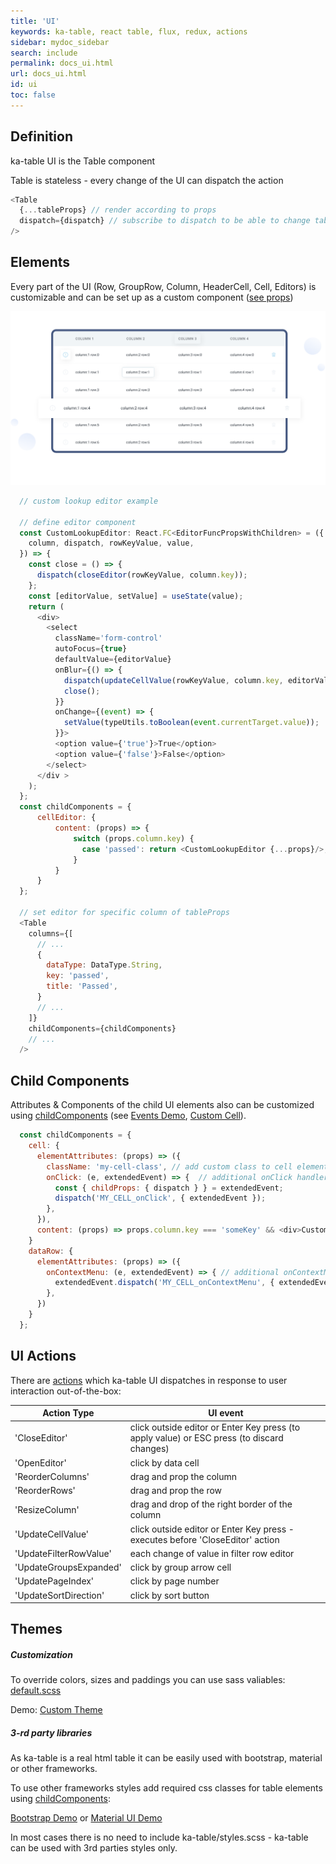 ```yaml
---
title: 'UI'
keywords: ka-table, react table, flux, redux, actions
sidebar: mydoc_sidebar
search: include
permalink: docs_ui.html
url: docs_ui.html
id: ui
toc: false
---
```


## Definition

ka-table UI is the Table component

Table is stateless - every change of the UI can dispatch the action

```js
<Table
  {...tableProps} // render according to props
  dispatch={dispatch} // subscribe to dispatch to be able to change tableProps
/>
```

## Elements

Every part of the UI (Row, GroupRow, Column, HeaderCell, Cell, Editors) is customizable and can be set up as a custom component ([see props](./docs_props.html))

![Pattern](./images/customisation.svg)

```js
  // custom lookup editor example

  // define editor component
  const CustomLookupEditor: React.FC<EditorFuncPropsWithChildren> = ({
    column, dispatch, rowKeyValue, value,
  }) => {
    const close = () => {
      dispatch(closeEditor(rowKeyValue, column.key));
    };
    const [editorValue, setValue] = useState(value);
    return (
      <div>
        <select
          className='form-control'
          autoFocus={true}
          defaultValue={editorValue}
          onBlur={() => {
            dispatch(updateCellValue(rowKeyValue, column.key, editorValue));
            close();
          }}
          onChange={(event) => {
            setValue(typeUtils.toBoolean(event.currentTarget.value));
          }}>
          <option value={'true'}>True</option>
          <option value={'false'}>False</option>
        </select>
      </div >
    );
  };
  const childComponents = {
      cellEditor: {
          content: (props) => {
              switch (props.column.key) {
                case 'passed': return <CustomLookupEditor {...props}/>;
              }
          }
      }
  };

  // set editor for specific column of tableProps
  <Table
    columns={[
      // ...
      {
        dataType: DataType.String,
        key: 'passed',
        title: 'Passed',
      }
      // ...
    ]}
    childComponents={childComponents}
    // ...
  />
```

## Child Components

Attributes & Components of the child UI elements also can be customized using [childComponents](./docs_props.html#childcomponents) (see [Events Demo](https://komarovalexander.github.io/ka-table/#/events), [Custom Cell](https://komarovalexander.github.io/ka-table/#/custom-cell)).

```js
  const childComponents = {
    cell: {
      elementAttributes: (props) => ({
        className: 'my-cell-class', // add custom class to cell element
        onClick: (e, extendedEvent) => {  // additional onClick handler for cell
          const { childProps: { dispatch } } = extendedEvent;
          dispatch('MY_CELL_onClick', { extendedEvent });
        },
      }),
      content: (props) => props.column.key === 'someKey' && <div>Custom Content</div>; // default in case nothing is returned
    }
    dataRow: {
      elementAttributes: (props) => ({
        onContextMenu: (e, extendedEvent) => { // additional onContextMenu handler for dataRow
          extendedEvent.dispatch('MY_CELL_onContextMenu', { extendedEvent });
        },
      })
    }
  };
```

## UI Actions

There are [actions](./docs_action.html) which ka-table UI dispatches in response to user interaction out-of-the-box:

| Action Type            | UI event                                                                                   |
| ---------------------- | ------------------------------------------------------------------------------------------ |
| 'CloseEditor'          | click outside editor or Enter Key press (to apply value) or ESC press (to discard changes) |
| 'OpenEditor'           | click by data cell                                                                         |
| 'ReorderColumns'       | drag and prop the column                                                                   |
| 'ReorderRows'          | drag and prop the row                                                                      |
| 'ResizeColumn'         | drag and drop of the right border of the column                                            |
| 'UpdateCellValue'      | click outside editor or Enter Key press - executes before 'CloseEditor' action             |
| 'UpdateFilterRowValue' | each change of value in filter row editor                                                  |
| 'UpdateGroupsExpanded' | click by group arrow cell                                                                  |
| 'UpdatePageIndex'      | click by page number                                                                       |
| 'UpdateSortDirection'  | click by sort button                                                                       |

## Themes

##### Customization

To override colors, sizes and paddings you can use sass valiables: [default.scss](https://github.com/komarovalexander/ka-table/blob/master/src/lib/static/themes/default.scss)

Demo: [Custom Theme](https://komarovalexander.github.io/ka-table/#/custom-theme)

##### 3-rd party libraries

As ka-table is a real html table it can be easily used with bootstrap, material or other frameworks.

To use other frameworks styles add required css classes for table elements using [childComponents](#child-components):

[Bootstrap Demo](https://komarovalexander.github.io/ka-table/#/bootstrap)
or
[Material UI Demo](https://komarovalexander.github.io/ka-table/#/material)

In most cases there is no need to include ka-table/styles.scss - ka-table can be used with 3rd parties styles only.
